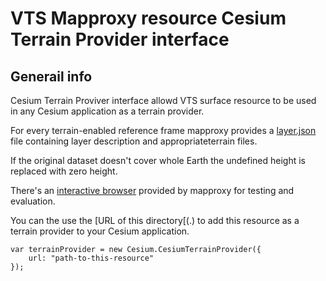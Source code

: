 # VTS Mapproxy resource Cesium Terrain Provider interface

## Generail info

Cesium Terrain Proviver interface allowd VTS surface resource to be used in any
Cesium application as a terrain provider.

For every terrain-enabled reference frame mapproxy provides a
[layer.json](layer.json) file containing layer description and
appropriateterrain files.

If the original dataset doesn't cover whole Earth the undefined height is
replaced with zero height.

There's an [interactive browser](browser.html) provided by mapproxy for testing
and evaluation.

You can the use the [URL of this directory[(.) to add this resource as a terrain
provider to your Cesium application.

    var terrainProvider = new Cesium.CesiumTerrainProvider({
        url: "path-to-this-resource"
    });
